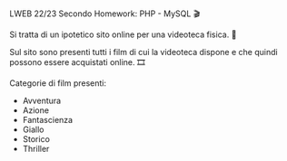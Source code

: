 LWEB 22/23 Secondo Homework: PHP - MySQL :clapper:

Si tratta di un ipotetico sito online per una videoteca fisica. :movie_camera:

Sul sito sono presenti tutti i film di cui la videoteca dispone e che quindi possono essere acquistati online. :film_strip:

Categorie di film presenti:

- Avventura
- Azione
- Fantascienza
- Giallo
- Storico
- Thriller
